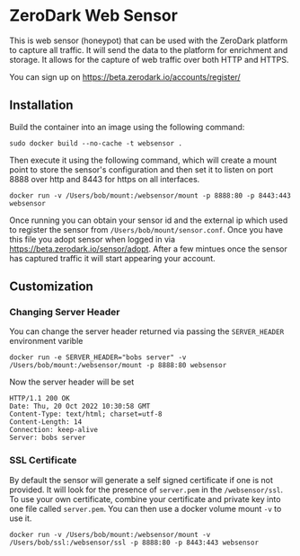 # ZeroDark Web Sensor

This is web sensor (honeypot) that can be used with the ZeroDark platform to capture all traffic. It will send the data to the platform for enrichment and storage. It allows for the capture of web traffic over both HTTP and HTTPS.

You can sign up on https://beta.zerodark.io/accounts/register/

## Installation

Build the container into an image using the following command:

```
sudo docker build --no-cache -t websensor .
```


Then execute it using the following command, which will create a mount point to store the sensor's configuration and then set it to listen on port 8888 over http and 8443 for https on all interfaces.

```
docker run -v /Users/bob/mount:/websensor/mount -p 8888:80 -p 8443:443 websensor
```

Once running you can obtain your sensor id and the external ip which used to register the sensor from `/Users/bob/mount/sensor.conf`. Once you have this file you adopt sensor when logged in via https://beta.zerodark.io/sensor/adopt. After a few mintues once the sensor has captured traffic it will start appearing your account.

## Customization

### Changing Server Header

You can change the server header returned via passing the `SERVER_HEADER` environment varible 

```
docker run -e SERVER_HEADER="bobs server" -v /Users/bob/mount:/websensor/mount -p 8888:80 websensor
```

Now the server header will be set

```
HTTP/1.1 200 OK
Date: Thu, 20 Oct 2022 10:30:58 GMT	
Content-Type: text/html; charset=utf-8
Content-Length: 14
Connection: keep-alive
Server: bobs server
```

### SSL Certificate

By default the sensor will generate a self signed certificate if one is not provided. It will look for the presence of `server.pem` in the `/websensor/ssl`. To use your own certificate, combine your certificate and private key into one file called `server.pem`. You can then use a docker volume mount `-v` to use it.

```
docker run -v /Users/bob/mount:/websensor/mount -v /Users/bob/ssl:/websensor/ssl -p 8888:80 -p 8443:443 websensor
```
